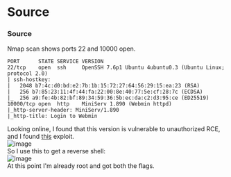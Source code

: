 # Source

### Source
Nmap scan shows ports 22 and 10000 open. 

    PORT      STATE SERVICE VERSION
    22/tcp    open  ssh     OpenSSH 7.6p1 Ubuntu 4ubuntu0.3 (Ubuntu Linux; protocol 2.0)
    | ssh-hostkey: 
    |   2048 b7:4c:d0:bd:e2:7b:1b:15:72:27:64:56:29:15:ea:23 (RSA)
    |   256 b7:85:23:11:4f:44:fa:22:00:8e:40:77:5e:cf:28:7c (ECDSA)
    |_  256 a9:fe:4b:82:bf:89:34:59:36:5b:ec:da:c2:d3:95:ce (ED25519)
    10000/tcp open  http    MiniServ 1.890 (Webmin httpd)
    |_http-server-header: MiniServ/1.890
    |_http-title: Login to Webmin

Looking online, I found that this version is vulnerable to unauthorized RCE, and I found [this](https://github.com/foxsin34/WebMin-1.890-Exploit-unauthorized-RCE/blob/master/webmin-1.890_exploit.py) exploit.<br />
![image](https://github.com/user-attachments/assets/ea805b39-d1b6-46ec-b76a-48bdfcfa0baa)<br />
So I use this to get a reverse shell:<br />
![image](https://github.com/user-attachments/assets/07292ec3-cc69-4b7f-a814-51706827d32c)<br />
At this point I'm already root and got both the flags.
